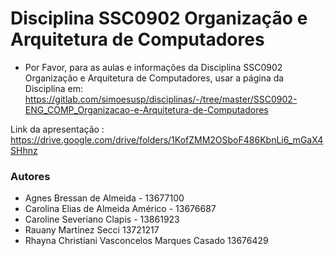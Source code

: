 # Disciplina SSC0902 Organização e Arquitetura de Computadores
- Por Favor, para as aulas e informações da Disciplina SSC0902 Organização e Arquitetura de Computadores, usar a página da Disciplina em: https://gitlab.com/simoesusp/disciplinas/-/tree/master/SSC0902-ENG_COMP_Organizacao-e-Arquitetura-de-Computadores

Link da apresentação : https://drive.google.com/drive/folders/1KofZMM2OSboF486KbnLi6_mGaX4SHhnz

### Autores
- Agnes Bressan de Almeida - 13677100
- Carolina Elias de Almeida Américo - 13676687
- Caroline Severiano Clapis - 13861923
- Rauany Martinez Secci 13721217
- Rhayna Christiani Vasconcelos Marques Casado 13676429
